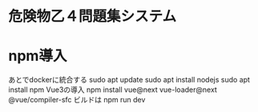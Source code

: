 # 危険物乙４問題集システム


# npm導入
あとでdockerに統合する
sudo apt update
sudo apt install nodejs
sudo apt install npm
Vue3の導入
npm install vue@next vue-loader@next @vue/compiler-sfc
ビルドは
npm run dev




